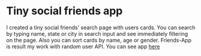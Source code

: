 #  Tiny social friends app
I created a tiny social friends' search page with users cards. You can search by typing name, state or city in search input and see immediately filtering on the page. Also you can sort cards by name, age or gender. Friends-App is result my work with random user API.
You can see app [here](https://mitchffirstgit.github.io/React/)
